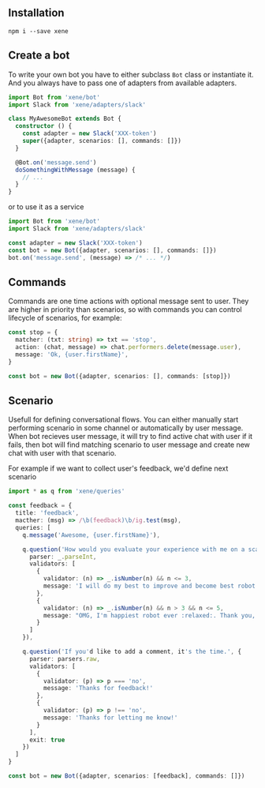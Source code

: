## Installation
```
npm i --save xene
```

## Create a bot
To write your own bot you have to either subclass `Bot` class or instantiate it.
And you always have to pass one of adapters from available adapters.

```ts
import Bot from 'xene/bot'
import Slack from 'xene/adapters/slack'

class MyAwesomeBot extends Bot {
  constructor () {
    const adapter = new Slack('XXX-token')
    super({adapter, scenarios: [], commands: []})
  }

  @Bot.on('message.send')
  doSomethingWithMessage (message) {
    // ...
  }
}
```

or to use it as a service

```ts
import Bot from 'xene/bot'
import Slack from 'xene/adapters/slack'

const adapter = new Slack('XXX-token')
const bot = new Bot({adapter, scenarios: [], commands: []})
bot.on('message.send', (message) => /* ... */)
```

## Commands
Commands are one time actions with optional message sent to user. They are higher
in priority than scenarios, so with commands you can control lifecycle of
scenarios, for example:

```ts
const stop = {
  matcher: (txt: string) => txt == 'stop',
  action: (chat, message) => chat.performers.delete(message.user),
  message: 'Ok, {user.firstName}',
}

const bot = new Bot({adapter, scenarios: [], commands: [stop]})
```

## Scenario
Usefull for defining conversational flows. You can either manually start performing
scenario in some channel or automatically by user message. When bot recieves user
message, it will try to find active chat with user if it fails, then bot will find
matching scenario to user message and create new chat with user with that
scenario.

For example if we want to collect user's feedback, we'd define next scenario

```ts
import * as q from 'xene/queries'

const feedback = {
  title: 'feedback',
  macther: (msg) => /\b(feedback)\b/ig.test(msg),
  queries: [
    q.message('Awesome, {user.firstName}'),

    q.question('How would you evaluate your experience with me on a scale of `1` to `5`, where `1` is poor and `5` is great?', {
      parser: _.parseInt,
      validators: [
        {
          validator: (n) => _.isNumber(n) && n <= 3,
          message: 'I will do my best to improve and become best robot ever :robot_face:'
        },
        {
          validator: (n) => _.isNumber(n) && n > 3 && n <= 5,
          message: "OMG, I'm happiest robot ever :relaxed:. Thank you, {user.firstName}."
        }
      ]
    }),

    q.question('If you'd like to add a comment, it's the time.', {
      parser: parsers.raw,
      validators: [
        {
          validator: (p) => p === 'no',
          message: 'Thanks for feedback!'
        },
        {
          validator: (p) => p !== 'no',
          message: 'Thanks for letting me know!'
        }
      ],
      exit: true
    })
  ]
}

const bot = new Bot({adapter, scenarios: [feedback], commands: []})
```

